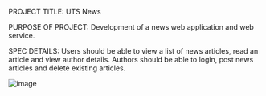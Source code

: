 PROJECT TITLE: UTS News

PURPOSE OF PROJECT: Development of a news web application and web service. 

SPEC DETAILS: Users should be able to view a list of news articles, read an article and view author details. Authors should be able to login, post news articles and delete existing articles.

![image](https://i.ibb.co/44ds84Y/uts-news.jpg)
